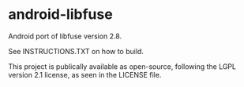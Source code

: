 # android-libfuse
Android port of libfuse version 2.8.

See INSTRUCTIONS.TXT on how to build.

This project is publically available as open-source, following the LGPL version 2.1 license, as seen in the LICENSE file.
